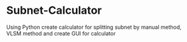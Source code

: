 # Subnet-Calculator
Using Python create calculator for splitting subnet by manual method, VLSM method and create GUI for calculator
